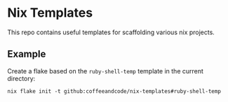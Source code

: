 # Nix Templates

This repo contains useful templates for scaffolding various nix projects.

## Example

Create a flake based on the `ruby-shell-temp` template in the current directory:

```
nix flake init -t github:coffeeandcode/nix-templates#ruby-shell-temp
```
